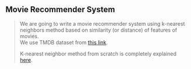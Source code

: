 ## Movie Recommender System

> We are going to write a movie recommender system using k-nearest neighbors method based on similarity (or distance) of features of movies.
> <br/>We use TMDB dataset from [this link](https://www.kaggle.com/tmdb/tmdb-movie-metadata).
>
> K-nearest neighbor method from scratch is completely explained [here](https://github.com/salidotir/Neural-Network-Projects/blob/master/Movie%20Recommender%20KNearestNeighbors/KNearestNeighbor.ipynb).
